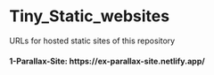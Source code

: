 # Tiny_Static_websites
URLs for hosted static sites of this repository

<h4>1-Parallax-Site: https://ex-parallax-site.netlify.app/</h4>
